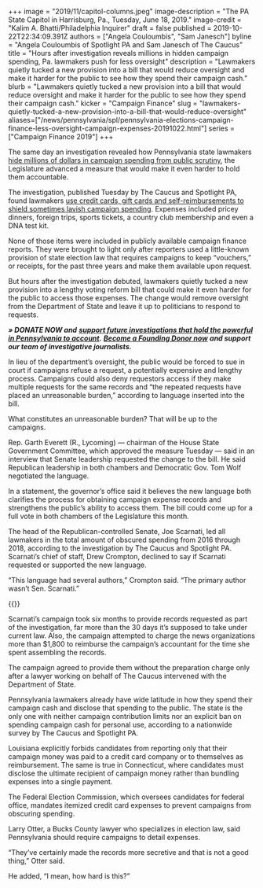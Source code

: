 +++
image = "2019/11/capitol-columns.jpeg"
image-description = "The PA State Capitol in Harrisburg, Pa., Tuesday, June 18, 2019."
image-credit = "Kalim A. Bhatti/Philadelphia Inquirer"
draft = false
published = 2019-10-22T22:34:09.391Z
authors = ["Angela Couloumbis", "Sam Janesch"]
byline = "Angela Couloumbis of Spotlight PA and Sam Janesch of The Caucus"
title = "Hours after investigation reveals millions in hidden campaign spending, Pa. lawmakers push for less oversight"
description = "Lawmakers quietly tucked a new provision into a bill that would reduce oversight and make it harder for the public to see how they spend their campaign cash."
blurb = "Lawmakers quietly tucked a new provision into a bill that would reduce oversight and make it harder for the public to see how they spend their campaign cash."
kicker = "Campaign Finance"
slug = "lawmakers-quietly-tucked-a-new-provision-into-a-bill-that-would-reduce-oversight"
aliases=["/news/pennsylvania/spl/pennsylvania-elections-campaign-finance-less-oversight-campaign-expenses-20191022.html"]
series = ["Campaign Finance 2019"]
+++
<script defer>
(function() {
  var l = function() {
    new pym.Parent('310290d7-98f6-45bd-85fa-fbc41c167e3e', 'https://lawmaker-finder.data.spotlightpa.org/', {});

  };
  var h = document.getElementsByTagName("head")[0];
  var s = document.createElement("script");
  s.type = "text/javascript";
  s.src = "https://pym.nprapps.org/pym.v1.min.js";
  s.onload = l;
  h.appendChild(s);
})();
</script>

The same day an investigation revealed how Pennsylvania state lawmakers [hide millions of dollars in campaign spending from public scrutiny](https://www.spotlightpa.org/news/2019/10/lavish-dinners-sports-tickets-and-nearly-3.5-million-other-expenses-by-pa.-lawmakers-youve-never-seen/), the Legislature advanced a measure that would make it even harder to hold them accountable.

The investigation, published Tuesday by The Caucus and Spotlight PA, found lawmakers [use credit cards, gift cards and self-reimbursements to shield sometimes lavish campaign spending](https://www.spotlightpa.org/news/2019/10/lavish-dinners-sports-tickets-and-nearly-3.5-million-other-expenses-by-pa.-lawmakers-youve-never-seen/). Expenses included pricey dinners, foreign trips, sports tickets, a country club membership and even a DNA test kit.

None of those items were included in publicly available campaign finance reports. They were brought to light only after reporters used a little-known provision of state election law that requires campaigns to keep “vouchers,” or receipts, for the past three years and make them available upon request.

But hours after the investigation debuted, lawmakers quietly tucked a new provision into a lengthy voting reform bill that could make it even harder for the public to access those expenses. The change would remove oversight from the Department of State and leave it up to politicians to respond to requests.

***» DONATE NOW and*** [***support future investigations that hold the powerful in Pennsylvania to account***](https://www.spotlightpa.org/donate)***.*** [***Become a Founding Donor now***](https://www.spotlightpa.org/donate) ***and support our team of investigative journalists.***

In lieu of the department’s oversight, the public would be forced to sue in court if campaigns refuse a request, a potentially expensive and lengthy process. Campaigns could also deny requestors access if they make multiple requests for the same records and “the repeated requests have placed an unreasonable burden,” according to language inserted into the bill.

What constitutes an unreasonable burden? That will be up to the campaigns.

Rep. Garth Everett (R., Lycoming) — chairman of the House State Government Committee, which approved the measure Tuesday — said in an interview that Senate leadership requested the change to the bill. He said Republican leadership in both chambers and Democratic Gov. Tom Wolf negotiated the language.

In a statement, the governor’s office said it believes the new language both clarifies the process for obtaining campaign expense records and strengthens the public’s ability to access them. The bill could come up for a full vote in both chambers of the Legislature this month.

The head of the Republican-controlled Senate, Joe Scarnati, led all lawmakers in the total amount of obscured spending from 2016 through 2018, according to the investigation by The Caucus and Spotlight PA. Scarnati’s chief of staff, Drew Crompton, declined to say if Scarnati requested or supported the new language.

“This language had several authors,” Crompton said. “The primary author wasn’t Sen. Scarnati.”

{{<newsletter-inline>}}

Scarnati’s campaign took six months to provide records requested as part of the investigation, far more than the 30 days it’s supposed to take under current law. Also, the campaign attempted to charge the news organizations more than $1,800 to reimburse the campaign’s accountant for the time she spent assembling the records.

The campaign agreed to provide them without the preparation charge only after a lawyer working on behalf of The Caucus intervened with the Department of State.

Pennsylvania lawmakers already have wide latitude in how they spend their campaign cash and disclose that spending to the public. The state is the only one with neither campaign contribution limits nor an explicit ban on spending campaign cash for personal use, according to a nationwide survey by The Caucus and Spotlight PA.

Louisiana explicitly forbids candidates from reporting only that their campaign money was paid to a credit card company or to themselves as reimbursement. The same is true in Connecticut, where candidates must disclose the ultimate recipient of campaign money rather than bundling expenses into a single payment.

The Federal Election Commission, which oversees candidates for federal office, mandates itemized credit card expenses to prevent campaigns from obscuring spending.

Larry Otter, a Bucks County lawyer who specializes in election law, said Pennsylvania should require campaigns to detail expenses.

“They’ve certainly made the records more secretive and that is not a good thing,” Otter said.

He added, “I mean, how hard is this?”

<div id="310290d7-98f6-45bd-85fa-fbc41c167e3e"></div>
